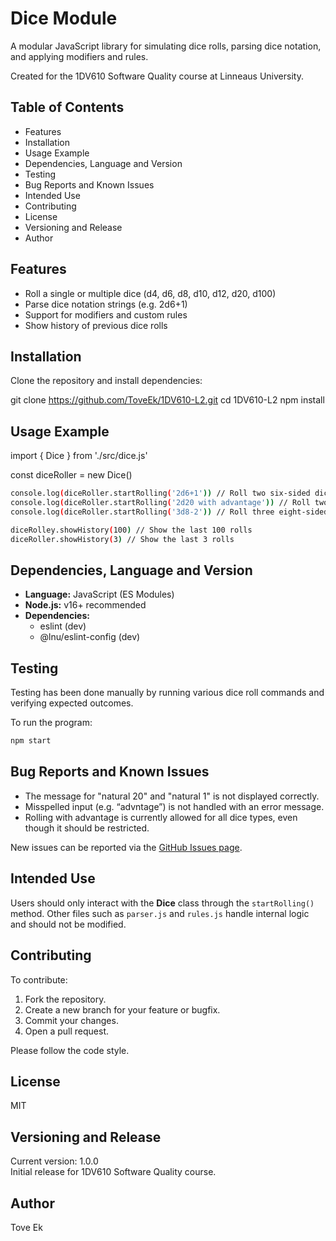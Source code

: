 # Dice Module
A modular JavaScript library for simulating dice rolls, parsing dice notation, and applying modifiers and rules.

Created for the 1DV610 Software Quality course at Linneaus University.

## Table of Contents
- Features
- Installation
- Usage Example
- Dependencies, Language and Version
- Testing
- Bug Reports and Known Issues
- Intended Use
- Contributing
- License
- Versioning and Release
- Author

## Features
- Roll a single or multiple dice (d4, d6, d8, d10, d12, d20, d100)
- Parse dice notation strings (e.g. 2d6+1)
- Support for modifiers and custom rules
- Show history of previous dice rolls

## Installation
Clone the repository and install dependencies:

git clone https://github.com/ToveEk/1DV610-L2.git
cd 1DV610-L2
npm install

## Usage Example
import { Dice } from './src/dice.js'

const diceRoller = new Dice()

```bash
console.log(diceRoller.startRolling('2d6+1')) // Roll two six-sided dice with +1 modifier
console.log(diceRoller.startRolling('2d20 with advantage')) // Roll two d20 with advantage
console.log(diceRoller.startRolling('3d8-2')) // Roll three eight-sided dice with -2 modifier

diceRolley.showHistory(100) // Show the last 100 rolls
diceRoller.showHistory(3) // Show the last 3 rolls
```

## Dependencies, Language and Version
- **Language:** JavaScript (ES Modules)
- **Node.js:** v16+ recommended
- **Dependencies:**
    - eslint (dev)
    - @lnu/eslint-config (dev)

## Testing
Testing has been done manually by running various dice roll commands and verifying expected outcomes.

To run the program:
```bash
npm start
```

## Bug Reports and Known Issues
- The message for "natural 20" and "natural 1" is not displayed correctly.
- Misspelled input (e.g. “advntage”) is not handled with an error message.
- Rolling with advantage is currently allowed for all dice types, even though it should be restricted.

New issues can be reported via the [GitHub Issues page](https://github.com/ToveEk/1DV610-L2/issues).

## Intended Use
Users should only interact with the **Dice** class through the `startRolling()` method.
Other files such as `parser.js` and `rules.js` handle internal logic and should not be modified.

## Contributing
To contribute:
1. Fork the repository.
2. Create a new branch for your feature or bugfix.
3. Commit your changes.
4. Open a pull request.

Please follow the code style.

## License
MIT

## Versioning and Release
Current version: 1.0.0  
Initial release for 1DV610 Software Quality course.

## Author
Tove Ek